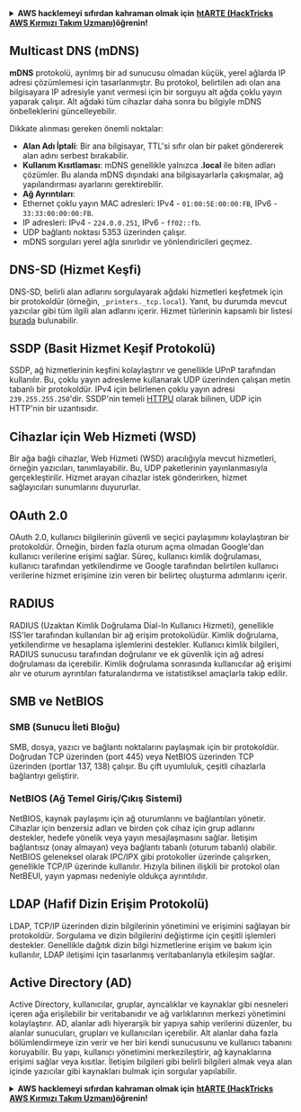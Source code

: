 <details>

<summary><strong>AWS hacklemeyi sıfırdan kahraman olmak için</strong> <a href="https://training.hacktricks.xyz/courses/arte"><strong>htARTE (HackTricks AWS Kırmızı Takım Uzmanı)</strong></a><strong>öğrenin!</strong></summary>

HackTricks'ı desteklemenin diğer yolları:

* Şirketinizi HackTricks'te **reklamını görmek isterseniz** veya **HackTricks'i PDF olarak indirmek isterseniz** [**ABONELİK PLANLARINI**](https://github.com/sponsors/carlospolop) kontrol edin!
* [**Resmi PEASS & HackTricks ürünlerini**](https://peass.creator-spring.com) edinin
* Özel [**NFT'lerden**](https://opensea.io/collection/the-peass-family) oluşan koleksiyonumuz [**The PEASS Family**](https://opensea.io/collection/the-peass-family)'yi keşfedin
* 💬 [**Discord grubuna**](https://discord.gg/hRep4RUj7f) veya [**telegram grubuna**](https://t.me/peass) **katılın** veya **Twitter'da** 🐦 [**@hacktricks_live**](https://twitter.com/hacktricks_live)'i **takip edin**.
* **Hacking hilelerinizi** [**HackTricks**](https://github.com/carlospolop/hacktricks) ve [**HackTricks Cloud**](https://github.com/carlospolop/hacktricks-cloud) github depolarına **PR göndererek paylaşın**.

</details>


## Multicast DNS (mDNS)

**mDNS** protokolü, ayrılmış bir ad sunucusu olmadan küçük, yerel ağlarda IP adresi çözümlemesi için tasarlanmıştır. Bu protokol, belirtilen adı olan ana bilgisayara IP adresiyle yanıt vermesi için bir sorguyu alt ağda çoklu yayın yaparak çalışır. Alt ağdaki tüm cihazlar daha sonra bu bilgiyle mDNS önbelleklerini güncelleyebilir.

Dikkate alınması gereken önemli noktalar:
- **Alan Adı İptali**: Bir ana bilgisayar, TTL'si sıfır olan bir paket göndererek alan adını serbest bırakabilir.
- **Kullanım Kısıtlaması**: mDNS genellikle yalnızca **.local** ile biten adları çözümler. Bu alanda mDNS dışındaki ana bilgisayarlarla çakışmalar, ağ yapılandırması ayarlarını gerektirebilir.
- **Ağ Ayrıntıları**:
- Ethernet çoklu yayın MAC adresleri: IPv4 - `01:00:5E:00:00:FB`, IPv6 - `33:33:00:00:00:FB`.
- IP adresleri: IPv4 - `224.0.0.251`, IPv6 - `ff02::fb`.
- UDP bağlantı noktası 5353 üzerinden çalışır.
- mDNS sorguları yerel ağla sınırlıdır ve yönlendiricileri geçmez.

## DNS-SD (Hizmet Keşfi)

DNS-SD, belirli alan adlarını sorgulayarak ağdaki hizmetleri keşfetmek için bir protokoldür (örneğin, `_printers._tcp.local`). Yanıt, bu durumda mevcut yazıcılar gibi tüm ilgili alan adlarını içerir. Hizmet türlerinin kapsamlı bir listesi [burada](http://www.dns-sd.org/ServiceTypes.html) bulunabilir.

## SSDP (Basit Hizmet Keşif Protokolü)

SSDP, ağ hizmetlerinin keşfini kolaylaştırır ve genellikle UPnP tarafından kullanılır. Bu, çoklu yayın adresleme kullanarak UDP üzerinden çalışan metin tabanlı bir protokoldür. IPv4 için belirlenen çoklu yayın adresi `239.255.255.250`'dir. SSDP'nin temeli [HTTPU](https://en.wikipedia.org/wiki/HTTPU) olarak bilinen, UDP için HTTP'nin bir uzantısıdır.


## Cihazlar için Web Hizmeti (WSD)
Bir ağa bağlı cihazlar, Web Hizmeti (WSD) aracılığıyla mevcut hizmetleri, örneğin yazıcıları, tanımlayabilir. Bu, UDP paketlerinin yayınlanmasıyla gerçekleştirilir. Hizmet arayan cihazlar istek gönderirken, hizmet sağlayıcıları sunumlarını duyururlar.

## OAuth 2.0
OAuth 2.0, kullanıcı bilgilerinin güvenli ve seçici paylaşımını kolaylaştıran bir protokoldür. Örneğin, birden fazla oturum açma olmadan Google'dan kullanıcı verilerine erişimi sağlar. Süreç, kullanıcı kimlik doğrulaması, kullanıcı tarafından yetkilendirme ve Google tarafından belirtilen kullanıcı verilerine hizmet erişimine izin veren bir belirteç oluşturma adımlarını içerir.

## RADIUS
RADIUS (Uzaktan Kimlik Doğrulama Dial-In Kullanıcı Hizmeti), genellikle ISS'ler tarafından kullanılan bir ağ erişim protokolüdür. Kimlik doğrulama, yetkilendirme ve hesaplama işlemlerini destekler. Kullanıcı kimlik bilgileri, RADIUS sunucusu tarafından doğrulanır ve ek güvenlik için ağ adresi doğrulaması da içerebilir. Kimlik doğrulama sonrasında kullanıcılar ağ erişimi alır ve oturum ayrıntıları faturalandırma ve istatistiksel amaçlarla takip edilir.

## SMB ve NetBIOS

### SMB (Sunucu İleti Bloğu)
SMB, dosya, yazıcı ve bağlantı noktalarını paylaşmak için bir protokoldür. Doğrudan TCP üzerinden (port 445) veya NetBIOS üzerinden TCP üzerinden (portlar 137, 138) çalışır. Bu çift uyumluluk, çeşitli cihazlarla bağlantıyı geliştirir.

### NetBIOS (Ağ Temel Giriş/Çıkış Sistemi)
NetBIOS, kaynak paylaşımı için ağ oturumlarını ve bağlantıları yönetir. Cihazlar için benzersiz adları ve birden çok cihaz için grup adlarını destekler, hedefe yönelik veya yayın mesajlaşmasını sağlar. İletişim bağlantısız (onay almayan) veya bağlantı tabanlı (oturum tabanlı) olabilir. NetBIOS geleneksel olarak IPC/IPX gibi protokoller üzerinde çalışırken, genellikle TCP/IP üzerinde kullanılır. Hızıyla bilinen ilişkili bir protokol olan NetBEUI, yayın yapması nedeniyle oldukça ayrıntılıdır.

## LDAP (Hafif Dizin Erişim Protokolü)
LDAP, TCP/IP üzerinden dizin bilgilerinin yönetimini ve erişimini sağlayan bir protokoldür. Sorgulama ve dizin bilgilerini değiştirme için çeşitli işlemleri destekler. Genellikle dağıtık dizin bilgi hizmetlerine erişim ve bakım için kullanılır, LDAP iletişimi için tasarlanmış veritabanlarıyla etkileşim sağlar.

## Active Directory (AD)
Active Directory, kullanıcılar, gruplar, ayrıcalıklar ve kaynaklar gibi nesneleri içeren ağa erişilebilir bir veritabanıdır ve ağ varlıklarının merkezi yönetimini kolaylaştırır. AD, alanlar adlı hiyerarşik bir yapıya sahip verilerini düzenler, bu alanlar sunucuları, grupları ve kullanıcıları içerebilir. Alt alanlar daha fazla bölümlendirmeye izin verir ve her biri kendi sunucusunu ve kullanıcı tabanını koruyabilir. Bu yapı, kullanıcı yönetimini merkezileştirir, ağ kaynaklarına erişimi sağlar veya kısıtlar. İletişim bilgileri gibi belirli bilgileri almak veya alan içinde yazıcılar gibi kaynakları bulmak için sorgular yapılabilir.


<details>

<summary><strong>AWS hacklemeyi sıfırdan kahraman olmak için</strong> <a href="https://training.hacktricks.xyz/courses/arte"><strong>htARTE (HackTricks AWS Kırmızı Takım Uzmanı)</strong></a><strong>öğrenin!</strong></summary>

HackTricks'ı desteklemenin diğer yolları:

* Şirketinizi HackTricks'te **reklamını görmek isterseniz** veya **HackTricks'i PDF olarak indirmek isterseniz** [**ABONELİK PLANLARINI**](https://github.com/sponsors/carlospolop) kontrol edin!
* [**Resmi PEASS & HackTricks ürünlerini**](https://peass.creator-spring.com) edinin
* Özel [**NFT'lerden**](https://opense
